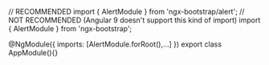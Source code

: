 // RECOMMENDED
import { AlertModule } from 'ngx-bootstrap/alert';
// NOT RECOMMENDED (Angular 9 doesn't support this kind of import)
import { AlertModule } from 'ngx-bootstrap';

@NgModule({
  imports: [AlertModule.forRoot(),...]
})
export class AppModule(){}
